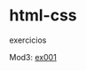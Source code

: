 # html-css
 exercicios

Mod3:
    [ex001](https://claudiofdev.github.io/html-css/modulo3/ex001/tabela001.html)